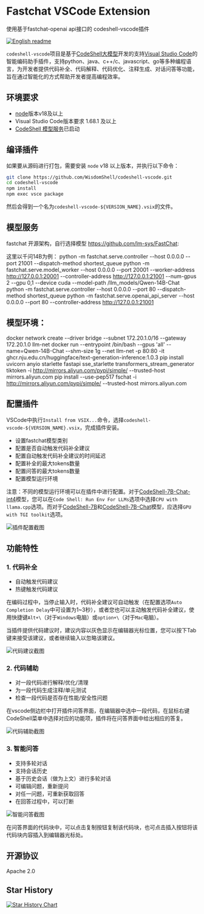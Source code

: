 # Fastchat VSCode Extension

使用基于fastchat-openai api接口的 codeshell-vscode插件

[![English readme](https://img.shields.io/badge/README-English-blue)](README_EN.md)

`codeshell-vscode`项目是基于[CodeShell大模型](https://github.com/WisdomShell/codeshell)开发的支持[Visual Studio Code](https://code.visualstudio.com/Download)的智能编码助手插件，支持python、java、c++/c、javascript、go等多种编程语言，为开发者提供代码补全、代码解释、代码优化、注释生成、对话问答等功能，旨在通过智能化的方式帮助开发者提高编程效率。

## 环境要求

- [node](https://nodejs.org/en)版本v18及以上
- Visual Studio Code版本要求 1.68.1 及以上
- [CodeShell 模型服务](https://github.com/WisdomShell/llama_cpp_for_codeshell)已启动

## 编译插件

如果要从源码进行打包，需要安装 `node` v18 以上版本，并执行以下命令：

```zsh
git clone https://github.com/WisdomShell/codeshell-vscode.git
cd codeshell-vscode
npm install
npm exec vsce package
```

然后会得到一个名为`codeshell-vscode-${VERSION_NAME}.vsix`的文件。

##  模型服务
fastchat 开源架构，自行选择模型 https://github.com/lm-sys/FastChat:

这里以千问14B为例：
python -m fastchat.serve.controller --host 0.0.0.0 --port 21001 --dispatch-method shortest_queue
python -m fastchat.serve.model_worker --host 0.0.0.0 --port 20001 --worker-address http://127.0.0.1:20001 --controller-address http://127.0.0.1:21001 --num-gpus 2 --gpu 0,1 --device cuda --model-path /llm_models/Qwen-14B-Chat
python -m fastchat.serve.controller --host 0.0.0.0 --port 80 --dispatch-method shortest_queue
python -m fastchat.serve.openai_api_server --host 0.0.0.0 --port 80 --controller-address http://127.0.0.1:21001

##  模型环境：
docker network create --driver bridge --subnet 172.20.1.0/16 --gateway 172.20.1.0 llm-net
docker run --entrypoint /bin/bash --gpus 'all' --name=Qwen-14B-Chat --shm-size 1g --net llm-net -p 80:80 -it ghcr.nju.edu.cn/huggingface/text-generation-inference:1.0.3 
pip install uvicorn anyio starlette fastapi sse_starlette transformers_stream_generator tiktoken -i http://mirrors.aliyun.com/pypi/simple/ --trusted-host mirrors.aliyun.com
pip install --use-pep517 fschat -i http://mirrors.aliyun.com/pypi/simple/ --trusted-host mirrors.aliyun.com

## 配置插件

VSCode中执行`Install from VSIX...`命令，选择`codeshell-vscode-${VERSION_NAME}.vsix`，完成插件安装。

- 设置fastchat模型类别
- 配置是否自动触发代码补全建议
- 配置自动触发代码补全建议的时间延迟
- 配置补全的最大tokens数量
- 配置问答的最大tokens数量
- 配置模型运行环境

注意：不同的模型运行环境可以在插件中进行配置。对于[CodeShell-7B-Chat-int4](https://huggingface.co/WisdomShell/CodeShell-7B-Chat-int4)模型，您可以在`Code Shell: Run Env For LLMs`选项中选择`CPU with llama.cpp`选项。而对于[CodeShell-7B](https://huggingface.co/WisdomShell/CodeShell-7B)和[CodeShell-7B-Chat](https://huggingface.co/WisdomShell/CodeShell-7B-Chat)模型，应选择`GPU with TGI toolkit`选项。

![插件配置截图](https://resource.zsmarter.cn/appdata/codeshell-vscode/screenshots/docs_settings_new.png)

## 功能特性

### 1. 代码补全

- 自动触发代码建议
- 热键触发代码建议

在编码过程中，当停止输入时，代码补全建议可自动触发（在配置选项`Auto Completion Delay`中可设置为1~3秒），或者您也可以主动触发代码补全建议，使用快捷键`Alt+\`（对于`Windows`电脑）或`option+\`（对于`Mac`电脑）。

当插件提供代码建议时，建议内容以灰色显示在编辑器光标位置，您可以按下Tab键来接受该建议，或者继续输入以忽略该建议。

![代码建议截图](https://resource.zsmarter.cn/appdata/codeshell-vscode/screenshots/docs_completion.png)

### 2. 代码辅助

- 对一段代码进行解释/优化/清理
- 为一段代码生成注释/单元测试
- 检查一段代码是否存在性能/安全性问题

在vscode侧边栏中打开插件问答界面，在编辑器中选中一段代码，在鼠标右键CodeShell菜单中选择对应的功能项，插件将在问答界面中给出相应的答复。

![代码辅助截图](https://resource.zsmarter.cn/appdata/codeshell-vscode/screenshots/docs_assistants.png)

### 3. 智能问答

- 支持多轮对话
- 支持会话历史
- 基于历史会话（做为上文）进行多轮对话
- 可编辑问题，重新提问
- 对任一问题，可重新获取回答
- 在回答过程中，可以打断

![智能问答截图](https://resource.zsmarter.cn/appdata/codeshell-vscode/screenshots/docs_chat.png)

在问答界面的代码块中，可以点击复制按钮复制该代码块，也可点击插入按钮将该代码块内容插入到编辑器光标处。

## 开源协议

Apache 2.0

## Star History

[![Star History Chart](https://api.star-history.com/svg?repos=WisdomShell/codeshell-vscode&type=Date)](https://star-history.com/#WisdomShell/codeshell-vscode&Date)
